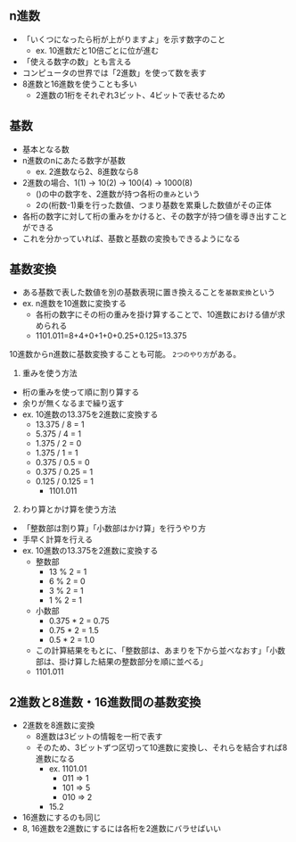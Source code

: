 ## n進数

- 「いくつになったら桁が上がりますよ」を示す数字のこと
    - ex. 10進数だと10倍ごとに位が進む
- 「使える数字の数」とも言える
- コンピュータの世界では「2進数」を使って数を表す
- 8進数と16進数を使うことも多い
    - 2進数の1桁をそれぞれ3ビット、4ビットで表せるため

## 基数

- 基本となる数
- n進数のnにあたる数字が基数
    - ex. 2進数なら2、8進数なら8
- 2進数の場合、1(1) -> 10(2) -> 100(4) -> 1000(8)
    - ()の中の数字を、2進数が持つ各桁の`重み`という
    - 2の(桁数-1)乗を行った数値、つまり基数を累乗した数値がその正体
- 各桁の数字に対して桁の重みをかけると、その数字が持つ値を導き出すことができる
- これを分かっていれば、基数と基数の変換もできるようになる

## 基数変換

- ある基数で表した数値を別の基数表現に置き換えることを`基数変換`という
- ex. n進数を10進数に変換する
    - 各桁の数字にその桁の重みを掛け算することで、10進数における値が求められる
    - 1101.011=8+4+0+1+0+0.25+0.125=13.375

10進数からn進数に基数変換することも可能。
`2つのやり方`がある。

1. 重みを使う方法
- 桁の重みを使って順に割り算する
- 余りが無くなるまで繰り返す
- ex. 10進数の13.375を2進数に変換する
    - 13.375 / 8 = 1
    - 5.375 / 4 = 1
    - 1.375 / 2 = 0
    - 1.375 / 1 = 1
    - 0.375 / 0.5 = 0
    - 0.375 / 0.25 = 1
    - 0.125 / 0.125 = 1
        - 1101.011
2. わり算とかけ算を使う方法
- 「整数部は割り算」「小数部はかけ算」を行うやり方
- 手早く計算を行える
- ex. 10進数の13.375を2進数に変換する
    - 整数部
        - 13 % 2 = 1
        - 6 % 2  = 0
        - 3 % 2  = 1
        - 1 % 2  = 1
    - 小数部
        - 0.375 * 2 = 0.75
        - 0.75 * 2  = 1.5
        - 0.5 * 2   = 1.0
    - この計算結果をもとに、「整数部は、あまりを下から並べなおす」「小数部は、掛け算した結果の整数部分を順に並べる」
    - 1101.011

## 2進数と8進数・16進数間の基数変換

- 2進数を8進数に変換
    - 8進数は3ビットの情報を一桁で表す
    - そのため、3ビットずつ区切って10進数に変換し、それらを結合すれば8進数になる
        - ex. 1101.01   
            - 011 => 1
            - 101 => 5
            - 010 => 2
        - 15.2
- 16進数にするのも同じ
- 8, 16進数を2進数にするには各桁を2進数にバラせばいい
